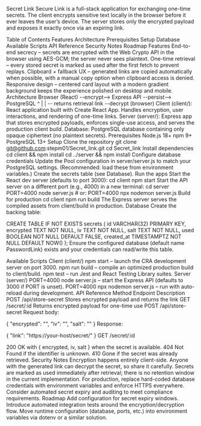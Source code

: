 Secret Link
Secure Link is a full-stack application for exchanging one-time secrets. The client encrypts sensitive text locally in the browser before it ever leaves the user’s device. The server stores only the encrypted payload and exposes it exactly once via an expiring link.

Table of Contents
Features
Architecture
Prerequisites
Setup
Database
Available Scripts
API Reference
Security Notes
Roadmap
Features
End-to-end secrecy – secrets are encrypted with the Web Crypto API in the browser using AES-GCM; the server never sees plaintext.
One-time retrieval – every stored secret is marked as used after the first fetch to prevent replays.
Clipboard + fallback UX – generated links are copied automatically when possible, with a manual copy option when clipboard access is denied.
Responsive design – centered card layout with a modern gradient background keeps the experience polished on desktop and mobile.
Architecture
Browser (React) --encrypt--> Express API --persist--> PostgreSQL
                             ^        |
                             |        \-- returns retrieval link
                             \--decrypt (browser)
Client (client/): React application built with Create React App. Handles encryption, user interactions, and rendering of one-time links.
Server (server/): Express app that stores encrypted payloads, enforces single-use access, and serves the production client build.
Database: PostgreSQL database containing only opaque ciphertext (no plaintext secrets).
Prerequisites
Node.js 18+
npm 9+
PostgreSQL 13+
Setup
Clone the repository
git clone git@github.com:stepm01/Secret_link.git
cd Secret_link
Install dependencies
cd client && npm install
cd ../server && npm install
Configure database credentials
Update the Pool configuration in server/server.js to match your PostgreSQL settings. (Recommended: load these from environment variables.)
Create the secrets table (see Database).
Run the apps
Start the React dev server (defaults to port 3000):
cd client
npm start
Start the API server on a different port (e.g., 4000) in a new terminal:
cd server
PORT=4000 node server.js           # or: PORT=4000 npx nodemon server.js
Build for production
cd client
npm run build
The Express server serves the compiled assets from client/build in production.
Database
Create the backing table:

CREATE TABLE IF NOT EXISTS secrets (
  id         VARCHAR(32) PRIMARY KEY,
  encrypted  TEXT        NOT NULL,
  iv         TEXT        NOT NULL,
  salt       TEXT        NOT NULL,
  used       BOOLEAN     NOT NULL DEFAULT FALSE,
  created_at TIMESTAMPTZ NOT NULL DEFAULT NOW()
);
Ensure the configured database (default name PasswordLink) exists and your credentials can read/write this table.

Available Scripts
Client (client/)
npm start – launch the CRA development server on port 3000.
npm run build – compile an optimized production build to client/build.
npm test – run Jest and React Testing Library suites.
Server (server/)
PORT=4000 node server.js – start the Express API (defaults to 3000 if PORT is unset).
PORT=4000 npx nodemon server.js – run with auto-reload during development.
API Reference
Method	Endpoint	Description
POST	/api/store-secret	Stores encrypted payload and returns the link
GET	/secret/:id	Returns encrypted payload for one-time use
POST /api/store-secret
Request body:

{
  "encrypted": "<base64 ciphertext>",
  "iv": "<base64 iv>",
  "salt": "<base64 salt>"
}
Response:

{
  "link": "https://your-host/secret/<id>"
}
GET /secret/:id

200 OK with { encrypted, iv, salt } when the secret is available.
404 Not Found if the identifier is unknown.
410 Gone if the secret was already retrieved.
Security Notes
Encryption happens entirely client-side. Anyone with the generated link can decrypt the secret, so share it carefully.
Secrets are marked as used immediately after retrieval; there is no retention window in the current implementation.
For production, replace hard-coded database credentials with environment variables and enforce HTTPS everywhere.
Consider automated secret expiry and auditing to meet compliance requirements.
Roadmap
Add configuration for secret expiry windows.
Introduce automated integration tests around the encryption/decryption flow.
Move runtime configuration (database, ports, etc.) into environment variables via dotenv or a similar solution.
